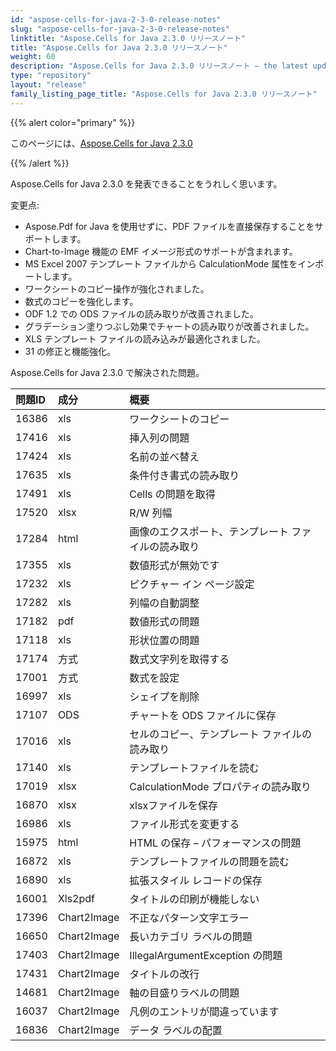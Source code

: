 ```yaml
---
id: "aspose-cells-for-java-2-3-0-release-notes"
slug: "aspose-cells-for-java-2-3-0-release-notes"
linktitle: "Aspose.Cells for Java 2.3.0 リリースノート"
title: "Aspose.Cells for Java 2.3.0 リリースノート"
weight: 60
description: "Aspose.Cells for Java 2.3.0 リリースノート – the latest updates and fixes."
type: "repository"
layout: "release"
family_listing_page_title: "Aspose.Cells for Java 2.3.0 リリースノート"
---
```

{{% alert color="primary" %}} 

このページには、[Aspose.Cells for Java 2.3.0](https://releases.aspose.com/cells/java/new-releases/aspose.cells-for-java-2.3.0/)

{{% /alert %}} 

Aspose.Cells for Java 2.3.0 を発表できることをうれしく思います。

変更点:

- Aspose.Pdf for Java を使用せずに、PDF ファイルを直接保存することをサポートします。
- Chart-to-Image 機能の EMF イメージ形式のサポートが含まれます。
- MS Excel 2007 テンプレート ファイルから CalculationMode 属性をインポートします。
- ワークシートのコピー操作が強化されました。
- 数式のコピーを強化します。
- ODF 1.2 での ODS ファイルの読み取りが改善されました。
- グラデーション塗りつぶし効果でチャートの読み取りが改善されました。
- XLS テンプレート ファイルの読み込みが最適化されました。
- 31 の修正と機能強化。

 Aspose.Cells for Java 2.3.0 で解決された問題。

|**問題ID** |**成分** |**概要** |
|:- |:- |:- |
|16386 |xls|ワークシートのコピー|
|17416 |xls|挿入列の問題|
|17424 |xls|名前の並べ替え|
|17635 |xls|条件付き書式の読み取り|
|17491 |xls|Cells の問題を取得|
|17520 |xlsx|R/W 列幅|
|17284 |html|画像のエクスポート、テンプレート ファイルの読み取り|
|17355 |xls|数値形式が無効です|
|17232 |xls|ピクチャー イン ページ設定|
|17282 |xls|列幅の自動調整|
|17182 |pdf|数値形式の問題|
|17118 |xls|形状位置の問題|
|17174 |方式|数式文字列を取得する|
|17001 |方式|数式を設定|
|16997 |xls|シェイプを削除|
|17107 |ODS |チャートを ODS ファイルに保存|
|17016 |xls|セルのコピー、テンプレート ファイルの読み取り|
|17140 |xls|テンプレートファイルを読む|
|17019 |xlsx|CalculationMode プロパティの読み取り|
|16870 |xlsx|xlsxファイルを保存|
|16986 |xls|ファイル形式を変更する|
|15975 |html|HTML の保存 – パフォーマンスの問題|
|16872 |xls|テンプレートファイルの問題を読む|
|16890 |xls|拡張スタイル レコードの保存|
|16001 |Xls2pdf|タイトルの印刷が機能しない|
|17396 |Chart2Image|不正なパターン文字エラー|
|16650 |Chart2Image|長いカテゴリ ラベルの問題|
|17403 |Chart2Image|IllegalArgumentException の問題|
|17431 |Chart2Image|タイトルの改行|
|14681 |Chart2Image|軸の目盛りラベルの問題|
|16037 |Chart2Image|凡例のエントリが間違っています|
|16836 |Chart2Image|データ ラベルの配置|

